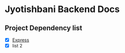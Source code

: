 # **Jyotishbani Backend Docs**

## Project Dependency list

- [x] [Express](https://expressjs.com/)
- [x] list 2  
